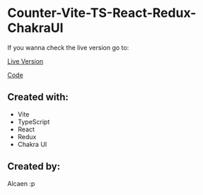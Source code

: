 # Counter-Vite-TS-React-Redux-ChakraUI

If you wanna check the live version go to:

[Live Version](https://counter-alcaen.netlify.app)

[Code](https://github.com/alcaen/Counter-Vite-TS-React-Redux-ChakraUI)

## Created with:

- Vite
- TypeScript
- React
- Redux
- Chakra UI

## Created by:

Alcaen :p
